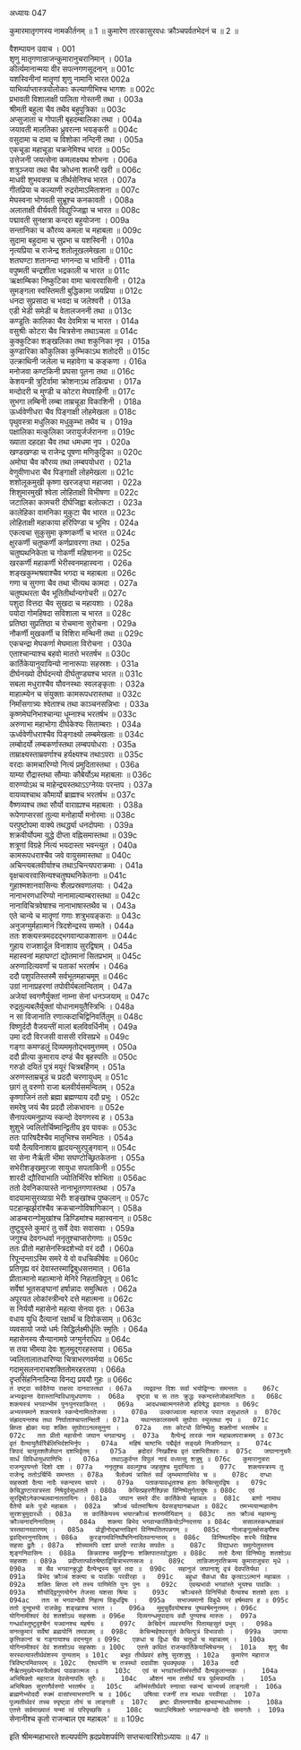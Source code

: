 अध्यायः 047
	
कुमारमातृगणस्य नामकीर्तनम् ॥ 1 ॥ कुमारेण तारकासुरवधः क्रौञ्चपर्वतभेदनं च ॥ 2 ॥

वैशम्पायन उवाच ।	001  
शृणु मातृगणान्राजन्कुमारानुचरानिमान् ।	001a  
कीर्त्यमानान्मया वीर सपत्नगणसूदनान् ॥	001c  
यशस्विनीनां मातॄणां शृणु नामानि भारत	002a  
याभिर्व्याप्तास्त्रयोलोकाः कल्याणीभिश्च भागशः ॥	002c  
प्रभावती विशालाक्षी पालिता गोस्तनी तथा ।	003a  
श्रीमती बहुला चैव तथैव बहुपुत्रिका ॥	003c  
अप्सुजाता च गोपाली बृहदम्बालिका तथा ।	004a  
जयावती मालतिका ध्रुवरत्ना भयङ्करी ॥	004c  
वसुदामा च दामा च विशोका नन्दिनी तथा ।	005a  
एकचूडा महाचूडा चक्रनेमिश्च भारत ॥	005c  
उत्तेजनी जयत्सेना कमलाक्ष्यथ शोभना ।	006a  
शत्रुञ्जया तथा चैव क्रोधना शलभी खरी ॥	006c  
माधवी शुभवक्त्रा च तीर्थसेनिश्च भारत ।	007a  
गीतप्रिया च कल्याणी रुद्ररोमाऽमिताशना ॥	007c  
मेघस्वना भोगवती सुभ्रूश्च कनकावती ।	008a  
अलाताक्षी वीर्यवती विद्युज्जिह्वा च भारत ॥	008c  
पद्मावती सुनक्षत्रा कन्दरा बहुयोजना ।	009a  
सन्तानिका च कौरव्य कमला च महाबला ॥	009c  
सुदामा बहुदामा च सुप्रभा च यशस्विनी ।	010a  
नृत्यप्रिया च राजेन्द्र शतोलूखलमेखला ॥	010c  
शतघण्टा शतानन्दा भगनन्दा च भाविनी ।	011a  
वपुष्मती चन्द्रशीता भद्रकाली च भारत ॥	011c  
ऋक्षाम्बिका निष्कुटिका वामा चत्वरवासिनी ।	012a  
सुमङ्गला स्वस्तिमती बुद्धिकामा जयप्रिया ॥	012c  
धनदा सुप्रसादा च भवदा च जलेश्वरी ।	013a  
एडी भेडी समेडी च वेतालजननी तथा ॥	013c  
कण्डूतिः कालिका चैव देवमित्रा च भारत ।	014a  
वसुश्रीः कोटरा चैव चित्रसेना तथाऽचला ॥	014c  
कुक्कुटिका शङ्खलिका तथा शकुनिका नृप ।	015a  
कुण्डारिका कौकुलिका कुम्भिकाऽथ शतोदरी ॥ 	015c  
उत्क्राथिनी जलेला च महावेगा च कङ्कणा ।	016a  
मनोजवा कण्टकिनी प्रघसा पूतना तथा ॥	016c  
केशयन्त्री त्रुटिर्वामा क्रोशनाऽथ तडित्प्रभा ।	017a  
मन्दोदरी च मुण्डी च कोटरा मेघवाहिनी ॥	017c  
सुभगा लम्बिनी लम्बा ताम्रचूडा विकाशिनी ।	018a  
ऊर्ध्ववेणीधरा चैव पिङ्गाक्षी लोहमेखला ॥	018c  
पृथुवस्त्रा मधुलिका मधुकुम्भा तथैव च ।	019a  
पक्षालिका मत्कुलिका जरायुर्जर्जरानना ॥	019c  
ख्याता दहदहा चैव तथा धमधमा नृप ।	020a  
खण्डखण्डा च राजेन्द्र पूषणा मणिकुट्टिका ॥	020c  
अमोघा चैव कौरव्य तथा लम्बपयोधरा ।	021a  
वेणुवीणाधरा चैव पिङ्गाक्षी लोहमेखला ॥	021c  
शशोलूकमुखी कृष्णा खरजङ्घा महाजवा ।	022a  
शिशुमारमुखी श्वेता लोहिताक्षी विभीषणा ॥	022c  
जटालिका कामचरी दीर्घजिह्वा बलोत्कटा ।	023a  
कालेहिका वामनिका मुकुटा चैव भारत ॥	023c  
लोहिताक्षी महाकाया हरिपिण्डा च भूमिप ।	024a  
एकत्वचा सुकुसुमा कृष्णकर्णी च भारत ॥	024c  
क्षुरकर्णी चतुष्कर्णी कर्णप्रावरणा तथा ।	025a  
चतुष्पथनिकेता च गोकर्णी महिषानना ॥	025c  
खरकर्णी महाकर्णी भेरीस्वनमहास्वना ।	026a  
शङ्खकुम्भश्रवाश्चैव भगदा च महाबला ॥	026c  
गणा च सुगणा चैव तथा भीत्यथ कामदा ।	027a  
चतुष्पथरता चैव भूतितीर्थान्यगोचरी ॥	027c  
पशुदा वित्तदा चैव सुखदा च महायशाः ।	028a  
पयोदा गोमहिषदा सविशाला च भारत ॥	028c  
प्रतिष्ठा सुप्रतिष्ठा च रोचमाना सुरोचना ।	029a  
नौकर्णी मुखकर्णी च विशिरा मन्थिनी तथा ॥	029c  
एकचन्द्रा मेघकर्णा मेघमाला विरोचना ।	030a  
एताश्चान्याश्च बहवो मातरो भरतर्षभ ॥	030c  
कार्तिकेयानुयायिन्यो नानारूपाः सहस्रशः ।	031a  
दीर्घनख्यो दीर्घदन्त्यो दीर्घतुण्ड्यश्च भारत ॥	031c  
सबला मधुराश्चैव यौवनस्थाः स्वलङ्कृताः ।	032a  
माहात्म्येन च संयुक्ताः कामरूपधरास्तथा ॥	032c  
निर्मांसगात्र्यः श्वेताश्च तथा काञ्चनसन्निभाः ।	033a  
कृष्णमेघनिभाश्चान्या धूम्नाश्च भरतर्षभ ॥	033c  
अरुणाभा महाभोगा दीर्घकेश्यः सिताम्बराः ।	034a  
ऊर्ध्ववेणीधराश्चैव पिङ्गाक्ष्यो लम्बमेखलाः ॥	034c  
लम्बोदर्यो लम्बकर्णास्तथा लम्बपयोधराः ।	035a  
ताम्राक्ष्यस्ताम्रवर्णाश्च हर्यक्ष्यश्च तथाऽपराः ॥	035c  
वरदाः कामचारिण्यो नित्यं प्रमुदितास्तथा ।	036a  
याम्या रौद्रास्तथा सौम्याः कौबेर्योऽथ महाबलाः ॥	036c  
वारुण्योऽथ च माहेन्द्र्यस्तथाऽऽग्नेय्यः परन्तप ।	037a  
वायव्यश्चाथ कौमार्यो ब्राह्मश्च भरतर्षभ ॥	037c  
वैष्णव्यश्च तथा सौर्यो वाराह्यश्च महाबलाः ।	038a  
रूपेणाप्सरसां तुल्या मनोहार्यो मनोरमाः ॥	038c  
परपुष्टोपमा वाक्ये तथर्द्ध्या धनदोपमाः ।	039a  
शक्रवीर्योपमा युद्धे दीप्ता वह्निसमास्तथा ॥	039c  
शत्रूणां विग्रहे नित्यं भयदास्ता भवन्त्युत ।	040a  
कामरूपधराश्चैव जवे वायुसमास्तथा ॥	040c  
अचिन्त्यबलवीर्याश्च तथाऽचिन्त्यपराक्रमाः ।	041a  
वृक्षचत्वरवासिन्यश्चतुष्पथनिकेतनाः ॥	041c  
गुहाश्मशानवासिन्यः शैलप्रस्रवणालयाः ।	042a  
नानाभरणधारिण्यो नानामाल्याम्बरास्तथा ॥	042c  
नानाविचित्रवेषाश्च नानाभाषास्तथैव च ।	043a  
एते चान्ये च मातॄणां गणाः शत्रुभयङ्कराः ॥	043c  
अनुजग्मुर्महात्मानं त्रिदशेन्द्रस्य सम्मते ।	044a  
ततः शक्त्यस्त्रमददद्भगवान्पाकशासनः ॥	044c  
गुहाय राजशार्दूल विनाशाय सुरद्विषाम् ।	045a  
महास्वनां महाघण्टां द्योतमानां सितप्रभाम् ॥	045c  
अरुणादित्यवर्णां च पताकां भरतर्षभ ।	046a  
ददौ पशुपतिस्तस्मै सर्वभूतमहाचमूम् ॥	046c  
उग्रां नानाप्रहरणां तपोवीर्यबलान्विताम् ।	047a  
अजेयां स्वगणैर्युक्तां नाम्ना सेनां धनञ्जयाम् ॥	047c  
रुद्रतुल्यबलैर्युक्तां योधानामयुतैस्त्रिभिः ।	048a  
न सा विजानाति रणात्कदाचिद्विनिवर्तितुम् ॥	048c  
विष्णुर्ददौ वैजयन्तीं मालां बलविवर्धिनीम् ।	049a  
उमा ददौ विरजसी वाससी रविसप्रभे ॥	049c  
गङ्गा कमण्डलुं दिव्यममृतोद्भवमुत्तमम् ।	050a  
ददौ प्रीत्या कुमाराय दण्डं चैव बृहस्पतिः ॥	050c  
गरुडो दयितं पुत्रं मयूरं चित्रबर्हिणम् ।	051a  
अरुणस्ताम्रचूडं च प्रददौ चरणायुधम् ॥	051c  
छागं तु वरुणो राजा बलवीर्यसमन्वितम् ।	052a  
कृष्णाजिनं ततो ब्रह्मा ब्रह्मण्याय ददौ प्रभुः ।	052c  
समरेषु जयं चैव प्रददौ लोकभावनः ॥	052e  
सैनापत्यमनुप्राप्य स्कन्दो देवगणस्य ह ।	053a  
शुशुभे ज्वलितोर्चिष्मान्द्वितीय इव पावकः ॥	053c  
ततः पारिषदैश्चैव मातृभिश्च समन्वितः ।	054a  
ययौ दैत्यविनाशाय ह्लादयन्सुरपुङ्गवान् ॥	054c  
सा सेना नैर्ऋती भीमा सघण्टोच्छ्रितकेतना ।	055a  
सभेरीशङ्खमुरजा सायुधा सपताकिनी ॥	055c  
शारदी द्यौरिवाभाति ज्योतिर्भिरिव शोभिता ॥	056ac  
ततो देवनिकायास्ते नानाभूतगणास्तथा ।	057a  
वादयामासुरव्याग्रा भेरीः शङ्खांश्च पुष्कलान् ॥	057c  
पटहान्झर्झरांश्चैव क्रकचान्गोविषाणिकान् ।	058a  
आडम्बरान्गोमुखांश्च डिण्डिमांश्च महास्वनान् ॥	058c  
तुष्टुवुस्ते कुमारं तु सर्वे देवाः सवासवाः ।	059a  
जगुश्च देवगन्धर्वा ननृतुश्चाप्सरोगणाः ॥	059c  
ततः प्रीतो महासेनस्त्रिदशेभ्यो वरं ददौ ।	060a  
रिपून्दन्ताऽस्मि समरे ये वो वधचिकीर्षवः ॥	060c  
प्रतिगृह्य वरं देवास्तस्माद्विबुधसत्तमात् ।	061a  
प्रीतात्मानो महात्मानो मेनिरे निहतान्रिपून् ॥	061c  
सर्वेषां भूतसङ्घानां हर्षान्नादः समुत्थितः ।	062a  
अपूरयत लोकांस्त्रीन्वरे दत्ते महात्मना ॥	062c  
स निर्ययौ महासेनो महत्या सेनया वृतः ।	063a  
वधाय युधि दैत्यानां रक्षार्थं च दिवोकसाम् ॥	063c  
व्यवसायो जयो धर्मः सिद्धिर्लक्ष्मीर्धृतिः स्मृतिः ।	064a  
महासेनस्य सैन्यानामग्रे जग्मुर्नराधिप ॥	064c  
स तया भीमया देवः शुलमुद्गरहस्तया ।	065a  
ज्वलितालातधारिण्या चित्राभरणवर्मया ॥	065c  
गदामुसलनाराचशक्तितोमरहरतया ।	066a  
दृप्तसिंहनिनादिन्या विनद्य प्रययौ गुहः ॥	066c  
`तं दष्ट्वा सर्वदैतेया राक्षसा दानवास्तथा ।	067a  
व्यद्रवन्त दिशः सर्वा भयोद्विग्नाः समन्ततः ॥	067c  
अभ्यद्रवन्त देवास्तान्विविधायुधपाणयः ।	068a  
दृष्ट्वा च स ततः क्रुद्धः स्कन्दस्तेजोबलान्वितः ॥	068c  
शक्त्यस्त्रं भगवान्भीमं पुनःपुनरवाकिरत् ।	069a  
आदधच्चात्मनस्तेजो हविषेद्ध इवानलः ॥	069c  
अभ्यस्यमाने शक्त्यस्त्रे स्कन्देनामिततेजसा ।	070a  
उल्काज्वाला महाराज पपात वसुधातले ॥	070c  
संह्रादयन्तश्च तथा निर्घाताश्चापतन्क्षितौ ।	071a  
यथान्तकालसमये सुघोराः स्युस्तथा नृप ॥	071c  
क्षिप्ता ह्येका यदा शक्तिः सुघोराऽनलसूनुना ।	072a  
ततः कोट्यो विनिष्पेतुः शक्तीनां भरतर्षभ ॥	072c  
ततः प्रीतो महासेनो जघान भगवान्प्रभुः ।	073a  
दैत्येन्द्रं तारकं नाम महाबलपराक्रमम् ॥	073c  
वृतं दैत्यायुतैर्वीरैर्बलिभिर्दशभिर्नृप ।	074a  
महिषं चाष्टभिः पद्मैर्वृतं सङ्ख्ये निजघ्निवान् ॥	074c  
त्रिपादं चायुतशतैर्जघान दशभिर्वृतम् ।	075a  
ह्रदोदरं निखर्वैश्च वृतं दशभिरीश्वरः ॥	075c  
जघानानुचरैः सार्धं विविधायुधपाणिभिः ।	076a  
तथाऽकुर्वन्त विपुलं नादं वध्यत्सु शत्रुषु ॥	076c  
कुमारानुचरा राजन्पूरयन्तो दिशो दश ।	077a  
ननृतुश्च ववल्गुश्च जहसुश्च मुदान्विताः ॥	077c  
शक्त्यस्त्रस्य तु राजेन्द्र ततोऽर्चिर्भिः समन्ततः ।	078a  
त्रैलोक्यं त्रासितं सर्वं जृम्भमाणाभिरेव च ॥	078c  
दग्धाः सहस्रशो दैत्या नादैः स्कन्दस्य चापरे । 	079a  
पताकयावधूताश्च हताः केचित्सुरद्विषः ॥	079c  
केचिद्धण्टारवत्रस्ता निषेदुर्वसुधातले ।	080a  
केचित्प्रहरणैश्छिन्ना विनिष्पेतुर्गतायुषः ॥	080c  
एवं सुरद्विषोऽनेकान्बलवानाततायिनः ।	081a  
जघान समरे वीरः कार्तिकेयो महाबलः ॥	081c  
बाणो नामाथ दैतेयो बलेः पुत्रो महाबलः ।	082a  
क्रौञ्चं पर्वतमाश्रित्य देवसङ्घानबाधत ॥	082c  
तमभ्ययान्महासेनः सुरशत्रुमुदारधीः ।	083a  
स कार्तिकेयस्य भयात्क्रौञ्चं शरणमीयिवान् ॥	083c  
ततः क्रौञ्चं महामन्युः क्रौञ्चनादनिनादितम् ।	084a  
शक्त्या बिभेद भगवान्कार्तिकेयोऽग्निदत्तया ॥	084c  
ससालस्कन्धशबलं त्रस्तवानरवारणम् ।	085a  
प्रोड्डीनोद्भ्रान्तविहगं विनिष्पतितपन्नगम् ॥	085c  
गोलाङ्गूलर्क्षसङ्घैश्च द्रवद्भिरनुनादितम् ।	086a  
कुरङ्गमविनिर्घोषनिनादितवनान्तरम् ॥	086c  
विनिष्पतद्भिः शरभैः सिंहैश्च सहसा द्रुतैः ।	087a  
शोच्यामपि दशां प्राप्तो रराजेव सपर्वतः ॥	087c  
विद्याधराः समुत्पेतुस्तस्य शृङ्गनिवासिनः ।	088a  
किन्नराश्च समुद्विग्नाः शक्तिपातरवोद्धताः ॥	088c  
ततो दैत्या विनिष्पेतुः शतशोऽथ सहस्रशः ।	089a  
प्रदीप्तात्पर्वतश्रेष्ठाद्विचित्राभरणस्रजः ॥	089c  
तान्निजघ्नुरतिक्रम्य कुमाराजुचरा मृधे ।	090a  
स चैव भगवान्क्रुद्धो दैत्येन्द्रस्य सुतं तदा ॥	090c  
सहानुजं जघानाशु वृत्रं देवपतिर्यथा ।	091a  
बिभेद क्रौञ्चं शक्त्या च पावकिः परवीरहा ॥	091c  
बहुधा चैकधा चैव कृत्वाऽऽत्मानं महाबलः ।	092a  
शक्तिः क्षिप्ता रणे तस्य पाणिमेति पुनः पुनः ॥	092c  
एवम्प्रभावो भगवांस्ते भूयश्च पावकिः ।	093a  
शौर्याद्द्विगुणयोगेन तेजसा यशसा श्रिया ॥	093c  
क्रौञ्चस्ते विनिर्भिन्नो दैत्याश्च शतशो हताः ॥	094ac  
ततः स भगवान्देवो निहत्य विबुधद्विषः ।	095a  
सभाज्यमानो विबुधैः परं हर्षमवाप ह ॥	095c  
ततो दुन्दुभयो राजन्नेदुः शङ्खाश्च भारत ।	096a  
मुमुचुर्देवयोषाश्च पुष्पवर्षमनुत्तमम् ।	096c  
योगिनामीश्वरं देवं शतशोऽथ सहस्रशः ॥	096e  
दिव्यगन्धमुपादाय ववौ पुण्यश्च मारुतः ।	097a  
गन्धर्वास्तुष्टुवुश्चैनं यज्वानश्च महर्षयः ॥	097c  
केचिदेनं व्यवस्यन्ति पितामहसुतं प्रभुम् ।	098a  
सनत्कुमारं सर्वेषां ब्रह्मयोनिं तमग्रजम् ॥	098c  
केचिन्महेश्वरसुतं केचित्पुत्रं विभावसोः ।	099a  
उमायाः कृत्तिकानां च गङ्गायाश्च वदन्त्युत ॥	099c  
एकधा च द्विधा चैव चतुर्धा च महाबलम् ।	100a  
योगिनामीश्वरं देवं शतशोऽथ सहस्रशः ॥	100c  
एतत्ते कथितं राजन्कार्तिकेयाभिषेचनम् ।	101a  
शृणु चैव सरस्वत्यास्तीर्थवंशस्य पुण्यताम् ॥	101c  
बभूव तीर्थप्रवरं हतेषु सुरशत्रुषु ।	102a  
कुमारेण महाराज त्रिविष्टपमिवापरम् ॥	102c  
ऐश्वर्याणि च तत्रस्थो ददावीशः पृथक्पृथक् ।	103a  
ददौ नैर्ऋतमुख्येभ्यस्त्रैलोक्यं पावकात्मजः ॥	103c  
एवं स भगवांस्तस्मिंस्तीर्थे दैत्यकुलान्तकः ।	104a  
अभिषिक्तो महाराज देवसेनापतिः सुरैः ॥	104c  
औशनं नाम तत्तीर्थं यत्र पूर्वमपाम्पतिः ।	105a  
अभिषिक्तः सुरगणैर्वरुणो भरतर्षभ ॥	105c  
अस्मिंस्तीर्थवरे स्नात्वा स्कन्दं चाभ्यर्च्य लाङ्गली ।	106a  
ब्राह्मणेभ्योददौ रुक्मं वासांस्याभरणानि च ॥	106c  
उषित्वा रजनीं तत्र माधवः परवीरहा ।	107a  
पूज्यतीर्थवरं तच्च स्पृष्ट्वा तोयं च लाङ्गली ॥	107c  
हृष्टः प्रीतमनाश्चैव ह्यभवन्माधवोत्तमः ।	108a  
एतत्ते सर्वमाख्यातं यन्मां त्वं परिपृच्छसि ॥	108c  
यथाऽभिषिक्तो भगवान्स्कन्दो देवैः समागतैः ।	109a  
`सेनानीश्च कृतो राजन्बाल एव महाबलः' ॥ ॥	109c  
	
इति श्रीमन्महाभारते शल्यपर्वणि ह्रदप्रवेशपर्वणि सप्तचत्वारिंशोऽध्यायः ॥ 47 ॥
